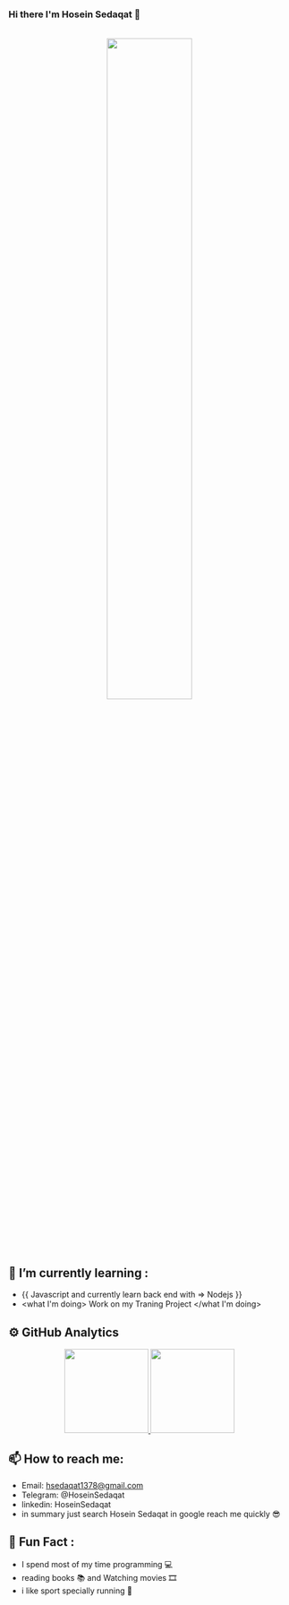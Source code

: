 ### Hi there I'm Hosein Sedaqat 👋

<br>

<div align="center">
  <img width=55% src="https://i.imgur.com/8MupZHY.gif" />
</div>
  
<br> 

## 🌱 I’m currently learning :
 * {{ Javascript and currently learn back end with => Nodejs }}
 * <what I'm doing> Work on my Traning Project  </what I'm doing>

## ⚙️ GitHub Analytics
<p align="center">
  <a href="https://github.com/hsedaqat1378">
<img height="150em" src="https://github-readme-stats.vercel.app/api/top-langs/?username=hsedaqat1378&layout=compact&theme=material-palenight&langs_count=12" />
<img height="150em" src="https://github-readme-stats.vercel.app/api?username=hsedaqat1378&show_icons=true&include_all_commits=true&theme=material-palenight" />
  </a>
</p>
	
## 📫 How to reach me: 
* Email: hsedaqat1378@gmail.com 
* Telegram: @HoseinSedaqat
* linkedin: HoseinSedaqat
* in summary just search Hosein Sedaqat in google reach me quickly 😎 

## 🐠 Fun Fact : 
* I spend most of my time programming 💻 
* reading books 📚 and Watching movies 🎞 
* i like sport specially running 🏃‍ 


